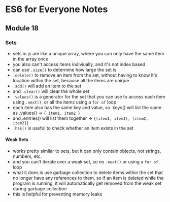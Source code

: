 # ES6 for Everyone Notes

## Module 18

### Sets

+ sets in js are like a unique array, where you can only have the same item in the array once
+ you also can't access items indiviually, and it's not index based
+ can use `.size()` to determine how large the set is
+ `.delete()` to remove an item from the set, without having to know it's location within the set, because all the items are unique
+ `.add()` will add an item to the set
+ and `.clear()` will clear the whole set
+ `.values()` is a generator for the set that you can use to access each item using `.next()`, or all the items using a `for of` loop
+ each item also has the same key and value, so .keys() will list the same as .values() → `{ item1, item2 }`
+ and .entries() will list them together → `{[item1, item1], [item2, item2]}`
+ `.has()` is useful to check whether an item exists in the set

#### Weak Sets
+ works pretty similar to sets, but it can only contain objects, not strings, numbers, etc.
+ and you can't iterate over a weak set, so no `.next()` or using a `for of` loop
+ what it does is use garbage collection to delete items within the set that no longer have any references to them, so if an item is deleted while the program is running, it will automatically get removed from the weak set during garbage collection
+ this is helpful for preventing memory leaks
